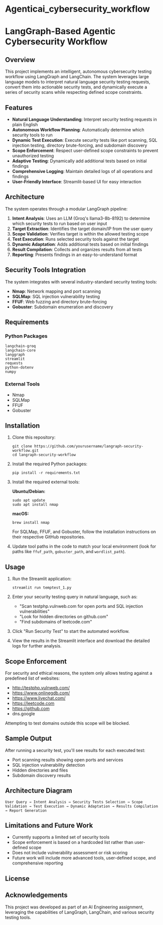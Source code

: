 # Agenticai_cybersecurity_workflow


# LangGraph-Based Agentic Cybersecurity Workflow

## Overview
This project implements an intelligent, autonomous cybersecurity testing workflow using LangGraph and LangChain. The system leverages large language models to interpret natural language security testing requests, convert them into actionable security tests, and dynamically execute a series of security scans while respecting defined scope constraints.

## Features

- **Natural Language Understanding**: Interpret security testing requests in plain English
- **Autonomous Workflow Planning**: Automatically determine which security tools to run
- **Dynamic Test Execution**: Execute security tests like port scanning, SQL injection testing, directory brute-forcing, and subdomain discovery
- **Scope Enforcement**: Respect user-defined scope constraints to prevent unauthorized testing
- **Adaptive Testing**: Dynamically add additional tests based on initial findings
- **Comprehensive Logging**: Maintain detailed logs of all operations and findings
- **User-Friendly Interface**: Streamlit-based UI for easy interaction

## Architecture

The system operates through a modular LangGraph pipeline:

1. **Intent Analysis**: Uses an LLM (Groq's llama3-8b-8192) to determine which security tests to run based on user input
2. **Target Extraction**: Identifies the target domain/IP from the user query
3. **Scope Validation**: Verifies target is within the allowed testing scope
4. **Test Execution**: Runs selected security tools against the target
5. **Dynamic Adaptation**: Adds additional tests based on initial findings
6. **Result Compilation**: Collects and organizes results from all tests
7. **Reporting**: Presents findings in an easy-to-understand format

## Security Tools Integration

The system integrates with several industry-standard security testing tools:

- **Nmap**: Network mapping and port scanning
- **SQLMap**: SQL injection vulnerability testing
- **FFUF**: Web fuzzing and directory brute-forcing
- **Gobuster**: Subdomain enumeration and discovery

## Requirements

### Python Packages
```
langchain-groq
langchain-core
langgraph
streamlit
requests
python-dotenv
numpy
```

### External Tools
- Nmap
- SQLMap
- FFUF
- Gobuster

## Installation

1. Clone this repository:
   ```
   git clone https://github.com/yourusername/langraph-security-workflow.git
   cd langraph-security-workflow
   ```

2. Install the required Python packages:
   ```
   pip install -r requirements.txt
   ```

3. Install the required external tools:
   
   **Ubuntu/Debian:**
   ```
   sudo apt update
   sudo apt install nmap
   ```
   
   **macOS:**
   ```
   brew install nmap
   ```
   
   For SQLMap, FFUF, and Gobuster, follow the installation instructions on their respective GitHub repositories.


4. Update tool paths in the code to match your local environment (look for paths like `ffuf_path`, `gobuster_path`, and `wordlist_path`).

## Usage

1. Run the Streamlit application:
   ```
   streamlit run temptest_1.py
   ```

2. Enter your security testing query in natural language, such as:
   - "Scan testphp.vulnweb.com for open ports and SQL injection vulnerabilities"
   - "Look for hidden directories on github.com"
   - "Find subdomains of leetcode.com"

3. Click "Run Security Test" to start the automated workflow.

4. View the results in the Streamlit interface and download the detailed logs for further analysis.

## Scope Enforcement

For security and ethical reasons, the system only allows testing against a predefined list of websites:
- http://testphp.vulnweb.com/
- https://www.onlinegdb.com/
- https://www.livechat.com/
- https://leetcode.com
- https://github.com
- dns.google

Attempting to test domains outside this scope will be blocked.

## Sample Output

After running a security test, you'll see results for each executed test:
- Port scanning results showing open ports and services
- SQL injection vulnerability detection
- Hidden directories and files
- Subdomain discovery results

## Architecture Diagram

```
User Query → Intent Analysis → Security Tests Selection → Scope Validation → Test Execution → Dynamic Adaptation → Results Compilation → Report Generation
```

## Limitations and Future Work

- Currently supports a limited set of security tools
- Scope enforcement is based on a hardcoded list rather than user-defined scope
- Does not include vulnerability assessment or risk scoring
- Future work will include more advanced tools, user-defined scope, and comprehensive reporting

## License

## Acknowledgements

This project was developed as part of an AI Engineering assignment, leveraging the capabilities of LangGraph, LangChain, and various security testing tools.
